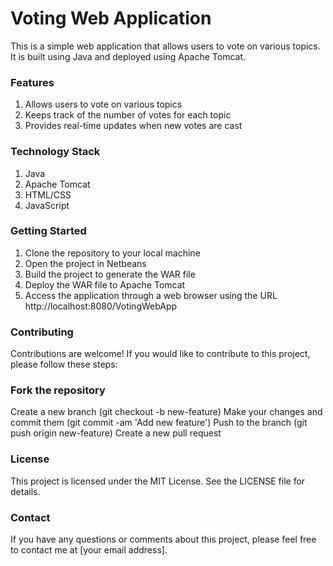 # Voting Web Application
This is a simple web application that allows users to vote on various topics. It is built using Java and deployed using Apache Tomcat.

### Features
1. Allows users to vote on various topics
2. Keeps track of the number of votes for each topic
3. Provides real-time updates when new votes are cast

### Technology Stack
1. Java
2. Apache Tomcat
3. HTML/CSS
4. JavaScript

### Getting Started
1. Clone the repository to your local machine
2. Open the project in Netbeans
3. Build the project to generate the WAR file
4. Deploy the WAR file to Apache Tomcat
5. Access the application through a web browser using the URL http://localhost:8080/VotingWebApp

### Contributing
Contributions are welcome! If you would like to contribute to this project, please follow these steps:

### Fork the repository
Create a new branch (git checkout -b new-feature)
Make your changes and commit them (git commit -am 'Add new feature')
Push to the branch (git push origin new-feature)
Create a new pull request

### License
This project is licensed under the MIT License. See the LICENSE file for details.

### Contact
If you have any questions or comments about this project, please feel free to contact me at [your email address].
